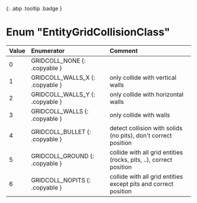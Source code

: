 [ ](#){: .abp .tooltip .badge }
# Enum "EntityGridCollisionClass"
|Value|Enumerator|Comment|
|:--|:--|:--|
| 0 |GRIDCOLL_NONE {: .copyable } |  | 
| 1 |GRIDCOLL_WALLS_X {: .copyable } | only collide with vertical walls <br> | 
| 2 |GRIDCOLL_WALLS_Y {: .copyable } | only collide with horizontal walls <br> | 
| 3 |GRIDCOLL_WALLS {: .copyable } | only collide with walls <br> | 
| 4 |GRIDCOLL_BULLET {: .copyable } | detect collision with solids (no pits), don't correct position <br> | 
| 5 |GRIDCOLL_GROUND {: .copyable } | collide with all grid entities (rocks, pits, ..), correct position <br> | 
| 6 |GRIDCOLL_NOPITS {: .copyable } | collide with all grid entities except pits and correct position <br> | 